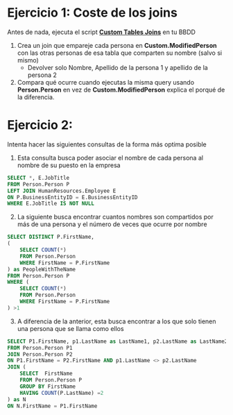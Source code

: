 
# Ejercicio 1: Coste de los joins

Antes de nada, ejecuta el script **[Custom Tables Joins](./Custom%20Tables%20Joins.sql)** en tu BBDD

1. Crea un join que empareje cada persona en **Custom.ModifiedPerson** con las otras personas de esa tabla que comparten su nombre (salvo si mismo)
	- Devolver solo Nombre, Apellido de la persona 1 y apellido de la persona 2
2. Compara qué ocurre cuando ejecutas la misma query usando **Person.Person** en vez de **Custom.ModifiedPerson** explica el porqué de la diferencia.

# Ejercicio 2:

Intenta hacer las siguientes consultas de la forma más optima posible

1. Esta consulta busca poder asociar el nombre de cada persona al nombre de su puesto en la empresa

```SQL
SELECT *, E.JobTitle
FROM Person.Person P
LEFT JOIN HumanResources.Employee E
ON P.BusinessEntityID = E.BusinessEntityID
WHERE E.JobTitle IS NOT NULL
```

2. La siguiente busca encontrar cuantos nombres son compartidos por más de una persona y el número de veces que ocurre por nombre

```SQL
SELECT DISTINCT P.FirstName, 
(
	SELECT COUNT(*) 
	FROM Person.Person
	WHERE FirstName = P.FirstName
) as PeopleWithTheName
FROM Person.Person P
WHERE (
	SELECT COUNT(*) 
	FROM Person.Person
	WHERE FirstName = P.FirstName
) >1
```

3. A diferencia de la anterior, esta busca encontrar a los que solo tienen una persona que se llama como ellos

```SQL
SELECT P1.FirstName, p1.LastName as LastName1, p2.LastName as LastName2
FROM Person.Person P1
JOIN Person.Person P2
ON P1.FirstName = P2.FirstName AND p1.LastName <> p2.LastName
JOIN (
	SELECT  FirstName 
	FROM Person.Person P
	GROUP BY FirstName
	HAVING COUNT(P.LastName) =2
) as N
ON N.FirstName = P1.FirstName
```
